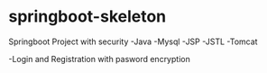 # springboot-skeleton

Springboot Project with security
-Java
-Mysql
-JSP
-JSTL
-Tomcat

-Login and Registration with pasword encryption
